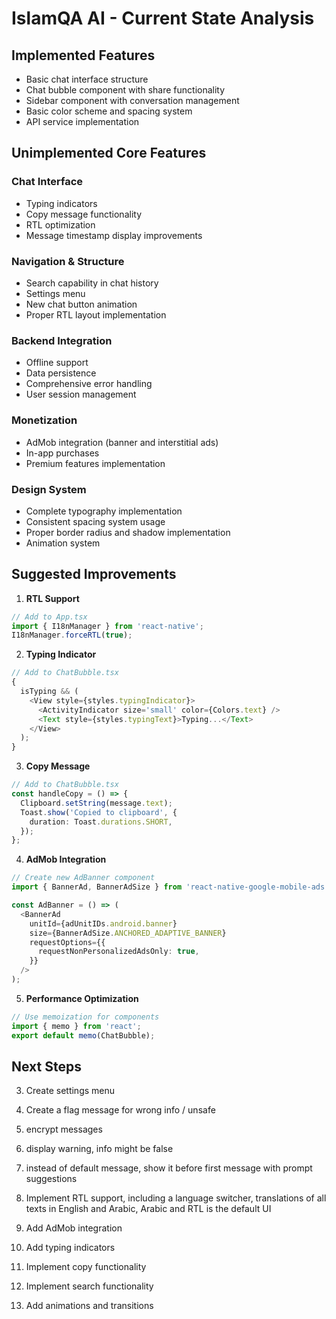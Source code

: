 # IslamQA AI - Current State Analysis

## Implemented Features

- Basic chat interface structure
- Chat bubble component with share functionality
- Sidebar component with conversation management
- Basic color scheme and spacing system
- API service implementation

## Unimplemented Core Features

### Chat Interface

- Typing indicators
- Copy message functionality
- RTL optimization
- Message timestamp display improvements

### Navigation & Structure

- Search capability in chat history
- Settings menu
- New chat button animation
- Proper RTL layout implementation

### Backend Integration

- Offline support
- Data persistence
- Comprehensive error handling
- User session management

### Monetization

- AdMob integration (banner and interstitial ads)
- In-app purchases
- Premium features implementation

### Design System

- Complete typography implementation
- Consistent spacing system usage
- Proper border radius and shadow implementation
- Animation system

## Suggested Improvements

1. **RTL Support**

```typescript
// Add to App.tsx
import { I18nManager } from 'react-native';
I18nManager.forceRTL(true);
```

2. **Typing Indicator**

```typescript
// Add to ChatBubble.tsx
{
  isTyping && (
    <View style={styles.typingIndicator}>
      <ActivityIndicator size='small' color={Colors.text} />
      <Text style={styles.typingText}>Typing...</Text>
    </View>
  );
}
```

3. **Copy Message**

```typescript
// Add to ChatBubble.tsx
const handleCopy = () => {
  Clipboard.setString(message.text);
  Toast.show('Copied to clipboard', {
    duration: Toast.durations.SHORT,
  });
};
```

4. **AdMob Integration**

```typescript
// Create new AdBanner component
import { BannerAd, BannerAdSize } from 'react-native-google-mobile-ads';

const AdBanner = () => (
  <BannerAd
    unitId={adUnitIDs.android.banner}
    size={BannerAdSize.ANCHORED_ADAPTIVE_BANNER}
    requestOptions={{
      requestNonPersonalizedAdsOnly: true,
    }}
  />
);
```

5. **Performance Optimization**

```typescript
// Use memoization for components
import { memo } from 'react';
export default memo(ChatBubble);
```

## Next Steps

3. Create settings menu
4. Create a flag message for wrong info / unsafe
5. encrypt messages
6. display warning, info might be false
7. instead of default message, show it before first message with prompt suggestions

8. Implement RTL support, including a language switcher, translations of all texts in English and Arabic, Arabic and RTL is the default UI
9. Add AdMob integration
10. Add typing indicators
11. Implement copy functionality
12. Implement search functionality
13. Add animations and transitions
